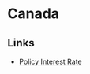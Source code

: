 # Canada

## Links

- [Policy Interest Rate](https://bankofcanada.ca/core-functions/monetary-policy/key-interest-rate/)
